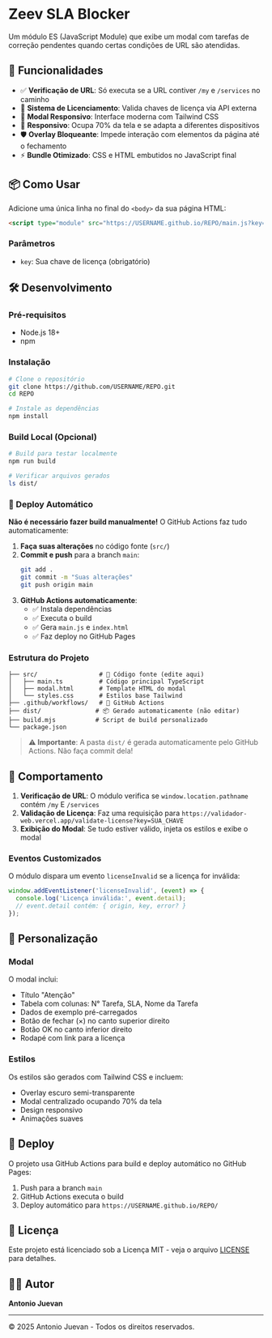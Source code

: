 # Zeev SLA Blocker

Um módulo ES (JavaScript Module) que exibe um modal com tarefas de correção pendentes quando certas condições de URL são atendidas.

## 🚀 Funcionalidades

- ✅ **Verificação de URL**: Só executa se a URL contiver `/my` e `/services` no caminho
- 🔐 **Sistema de Licenciamento**: Valida chaves de licença via API externa
- 🎨 **Modal Responsivo**: Interface moderna com Tailwind CSS
- 📱 **Responsivo**: Ocupa 70% da tela e se adapta a diferentes dispositivos
- 🛡️ **Overlay Bloqueante**: Impede interação com elementos da página até o fechamento
- ⚡ **Bundle Otimizado**: CSS e HTML embutidos no JavaScript final

## 📦 Como Usar

Adicione uma única linha no final do `<body>` da sua página HTML:

```html
<script type="module" src="https://USERNAME.github.io/REPO/main.js?key=SUA_CHAVE"></script>
```

### Parâmetros

- `key`: Sua chave de licença (obrigatório)

## 🛠️ Desenvolvimento

### Pré-requisitos

- Node.js 18+
- npm

### Instalação

```bash
# Clone o repositório
git clone https://github.com/USERNAME/REPO.git
cd REPO

# Instale as dependências
npm install
```

### Build Local (Opcional)

```bash
# Build para testar localmente
npm run build

# Verificar arquivos gerados
ls dist/
```

### 🚀 Deploy Automático

**Não é necessário fazer build manualmente!** O GitHub Actions faz tudo automaticamente:

1. **Faça suas alterações** no código fonte (`src/`)
2. **Commit e push** para a branch `main`:
   ```bash
   git add .
   git commit -m "Suas alterações"
   git push origin main
   ```
3. **GitHub Actions automaticamente**:
   - ✅ Instala dependências
   - ✅ Executa o build
   - ✅ Gera `main.js` e `index.html`
   - ✅ Faz deploy no GitHub Pages

### Estrutura do Projeto

```
├── src/                 # 📝 Código fonte (edite aqui)
│   ├── main.ts          # Código principal TypeScript
│   ├── modal.html       # Template HTML do modal
│   └── styles.css       # Estilos base Tailwind
├── .github/workflows/   # 🤖 GitHub Actions
├── dist/               # 📦 Gerado automaticamente (não editar)
├── build.mjs           # Script de build personalizado
└── package.json
```

> **⚠️ Importante**: A pasta `dist/` é gerada automaticamente pelo GitHub Actions. Não faça commit dela!

## 🎯 Comportamento

1. **Verificação de URL**: O módulo verifica se `window.location.pathname` contém `/my` E `/services`
2. **Validação de Licença**: Faz uma requisição para `https://validador-web.vercel.app/validate-license?key=SUA_CHAVE`
3. **Exibição do Modal**: Se tudo estiver válido, injeta os estilos e exibe o modal

### Eventos Customizados

O módulo dispara um evento `licenseInvalid` se a licença for inválida:

```javascript
window.addEventListener('licenseInvalid', (event) => {
  console.log('Licença inválida:', event.detail);
  // event.detail contém: { origin, key, error? }
});
```

## 🎨 Personalização

### Modal

O modal inclui:
- Título "Atenção"
- Tabela com colunas: N° Tarefa, SLA, Nome da Tarefa
- Dados de exemplo pré-carregados
- Botão de fechar (×) no canto superior direito
- Botão OK no canto inferior direito
- Rodapé com link para a licença

### Estilos

Os estilos são gerados com Tailwind CSS e incluem:
- Overlay escuro semi-transparente
- Modal centralizado ocupando 70% da tela
- Design responsivo
- Animações suaves

## 🚀 Deploy

O projeto usa GitHub Actions para build e deploy automático no GitHub Pages:

1. Push para a branch `main`
2. GitHub Actions executa o build
3. Deploy automático para `https://USERNAME.github.io/REPO/`

## 📄 Licença

Este projeto está licenciado sob a Licença MIT - veja o arquivo [LICENSE](LICENSE) para detalhes.

## 👨‍💻 Autor

**Antonio Juevan**

---

© 2025 Antonio Juevan - Todos os direitos reservados.
